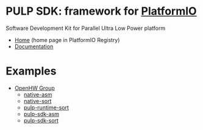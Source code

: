 
# PULP SDK: framework for [PlatformIO](https://platformio.org)

Software Development Kit for Parallel Ultra Low Power platform

* [Home](https://platformio.org/frameworks/pulp-sdk) (home page in PlatformIO Registry)
* [Documentation](https://docs.platformio.org/page/frameworks/pulp-sdk.html)

# Examples

- [OpenHW Group](https://github.com/platformio/platform-openhw)
  * [native-asm](https://github.com/platformio/platform-openhw/tree/master/examples/native-asm)
  * [native-sort](https://github.com/platformio/platform-openhw/tree/master/examples/native-sort)
  * [pulp-runtime-sort](https://github.com/platformio/platform-openhw/tree/master/examples/pulp-runtime-sort)
  * [pulp-sdk-asm](https://github.com/platformio/platform-openhw/tree/master/examples/pulp-sdk-asm)
  * [pulp-sdk-sort](https://github.com/platformio/platform-openhw/tree/master/examples/pulp-sdk-sort)

